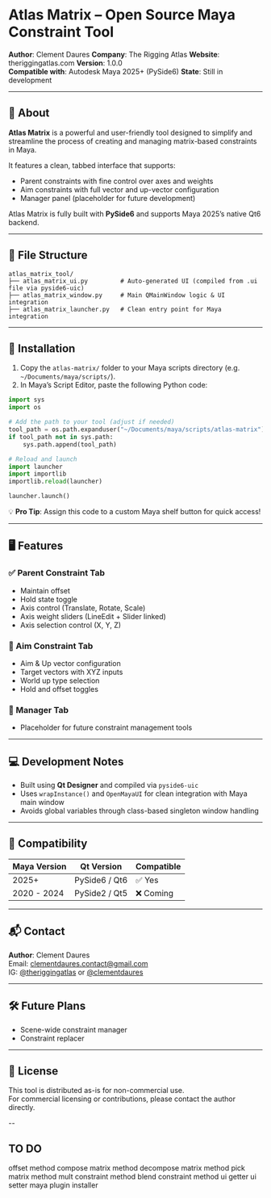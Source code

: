# Atlas Matrix – Open Source Maya Constraint Tool

**Author**: Clement Daures
**Company**: The Rigging Atlas
**Website**: theriggingatlas.com
**Version**: 1.0.0  
**Compatible with**: Autodesk Maya 2025+ (PySide6)
**State**: Still in development

---

## 📖 About  

**Atlas Matrix** is a powerful and user-friendly tool designed to simplify and streamline the process of creating and managing matrix-based constraints in Maya.

It features a clean, tabbed interface that supports:
- Parent constraints with fine control over axes and weights
- Aim constraints with full vector and up-vector configuration
- Manager panel (placeholder for future development)

Atlas Matrix is fully built with **PySide6** and supports Maya 2025’s native Qt6 backend. 

---

## 📁 File Structure

```
atlas_matrix_tool/
├── atlas_matrix_ui.py         # Auto-generated UI (compiled from .ui file via pyside6-uic)
├── atlas_matrix_window.py     # Main QMainWindow logic & UI integration
├── atlas_matrix_launcher.py   # Clean entry point for Maya integration
```

---

## 🚀 Installation

1. Copy the `atlas-matrix/` folder to your Maya scripts directory (e.g. `~/Documents/maya/scripts/`).
2. In Maya’s Script Editor, paste the following Python code:

```python
import sys
import os

# Add the path to your tool (adjust if needed)
tool_path = os.path.expanduser("~/Documents/maya/scripts/atlas-matrix")
if tool_path not in sys.path:
    sys.path.append(tool_path)

# Reload and launch
import launcher
import importlib
importlib.reload(launcher)

launcher.launch()
```

💡 **Pro Tip**: Assign this code to a custom Maya shelf button for quick access!

---

## 🖥️ Features

### ✅ Parent Constraint Tab
- Maintain offset
- Hold state toggle
- Axis control (Translate, Rotate, Scale)
- Axis weight sliders (LineEdit + Slider linked)
- Axis selection control (X, Y, Z)

### 🚧 Aim Constraint Tab
- Aim & Up vector configuration
- Target vectors with XYZ inputs
- World up type selection
- Hold and offset toggles

### 🚧 Manager Tab
- Placeholder for future constraint management tools

---

## 💻 Development Notes

- Built using **Qt Designer** and compiled via `pyside6-uic`
- Uses `wrapInstance()` and `OpenMayaUI` for clean integration with Maya main window
- Avoids global variables through class-based singleton window handling

---

## 📌 Compatibility

| Maya Version | Qt Version    | Compatible |
|--------------|---------------|------------|
| 2025+        | PySide6 / Qt6 | ✅ Yes      |
| 2020 - 2024  | PySide2 / Qt5 | ❌ Coming   |

---

## 📬 Contact

**Author**: Clement Daures  
Email: [clementdaures.contact@gmail.com](mailto:clementdaures.contact@gmail.com)  
IG: [@theriggingatlas](https://instagram.com/theriggingatlas) or [@clementdaures](https://instagram.com/clementdaures)

---

## 🛠️ Future Plans

- Scene-wide constraint manager
- Constraint replacer

---

## 📃 License

This tool is distributed as-is for non-commercial use.  
For commercial licensing or contributions, please contact the author directly.

--

## TO DO

offset method
compose matrix method
decompose matrix method
pick matrix method
mult constraint method
blend constraint method
ui getter
ui setter maya
plugin installer
